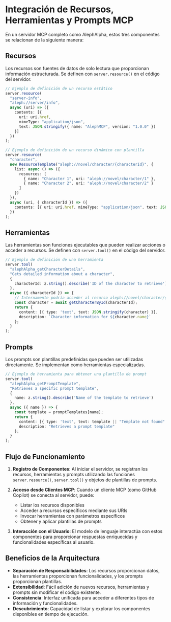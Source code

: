 # Integración de Recursos, Herramientas y Prompts MCP

En un servidor MCP completo como AlephAlpha, estos tres componentes se relacionan de la siguiente manera:

## Recursos

Los recursos son fuentes de datos de solo lectura que proporcionan información estructurada. Se definen con `server.resource()` en el código del servidor.

```typescript
// Ejemplo de definición de un recurso estático
server.resource(
  "server-info",
  "aleph://server/info",
  async (uri) => ({
    contents: [{
      uri: uri.href,
      mimeType: "application/json",
      text: JSON.stringify({ name: "AlephMCP", version: "1.0.0" })
    }]
  })
);

// Ejemplo de definición de un recurso dinámico con plantilla
server.resource(
  "character",
  new ResourceTemplate("aleph://novel/character/{characterId}", {
    list: async () => ({
      resources: [
        { name: "Character 1", uri: "aleph://novel/character/1" },
        { name: "Character 2", uri: "aleph://novel/character/2" }
      ]
    })
  }),
  async (uri, { characterId }) => ({
    contents: [{ uri: uri.href, mimeType: "application/json", text: JSON.stringify(characterData) }]
  })
);
```

## Herramientas

Las herramientas son funciones ejecutables que pueden realizar acciones o acceder a recursos. Se definen con `server.tool()` en el código del servidor.

```typescript
// Ejemplo de definición de una herramienta
server.tool(
  "alephAlpha_getCharacterDetails",
  "Gets detailed information about a character",
  {
    characterId: z.string().describe('ID of the character to retrieve')
  },
  async ({ characterId }) => {
    // Internamente podría acceder al recurso aleph://novel/character/{characterId}
    const character = await getCharacterById(characterId);
    return {
      content: [{ type: 'text', text: JSON.stringify(character) }],
      description: `Character information for ${character.name}`
    };
  }
);
```

## Prompts

Los prompts son plantillas predefinidas que pueden ser utilizadas directamente. Se implementan como herramientas especializadas.

```typescript
// Ejemplo de herramienta para obtener una plantilla de prompt
server.tool(
  "alephAlpha_getPromptTemplate",
  "Retrieves a specific prompt template",
  {
    name: z.string().describe('Name of the template to retrieve')
  },
  async ({ name }) => {
    const template = promptTemplates[name];
    return {
      content: [{ type: 'text', text: template || "Template not found" }],
      description: "Retrieves a prompt template"
    };
  }
);
```

## Flujo de Funcionamiento

1. **Registro de Componentes**: Al iniciar el servidor, se registran los recursos, herramientas y prompts utilizando las funciones `server.resource()`, `server.tool()` y objetos de plantillas de prompts.

2. **Acceso desde Clientes MCP**: Cuando un cliente MCP (como GitHub Copilot) se conecta al servidor, puede:
   - Listar los recursos disponibles
   - Acceder a recursos específicos mediante sus URIs
   - Invocar herramientas con parámetros específicos
   - Obtener y aplicar plantillas de prompts

3. **Interacción con el Usuario**: El modelo de lenguaje interactúa con estos componentes para proporcionar respuestas enriquecidas y funcionalidades específicas al usuario.

## Beneficios de la Arquitectura

- **Separación de Responsabilidades**: Los recursos proporcionan datos, las herramientas proporcionan funcionalidades, y los prompts proporcionan plantillas.
- **Extensibilidad**: Fácil adición de nuevos recursos, herramientas y prompts sin modificar el código existente.
- **Consistencia**: Interfaz unificada para acceder a diferentes tipos de información y funcionalidades.
- **Descubrimiento**: Capacidad de listar y explorar los componentes disponibles en tiempo de ejecución.
